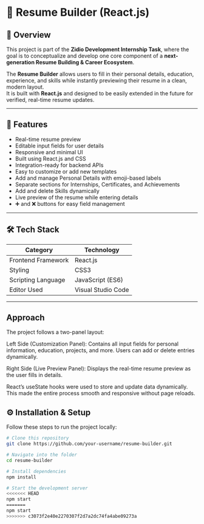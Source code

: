 # 🧩 Resume Builder (React.js)

## 🌟 Overview
This project is part of the **Zidio Development Internship Task**, where the goal is to conceptualize and develop one core component of a **next-generation Resume Building & Career Ecosystem**.  

The **Resume Builder** allows users to fill in their personal details, education, experience, and skills while instantly previewing their resume in a clean, modern layout.  
It is built with **React.js** and designed to be easily extended in the future for verified, real-time resume updates.

---

## 🚀 Features
- Real-time resume preview  
- Editable input fields for user details  
- Responsive and minimal UI  
- Built using React.js and CSS  
- Integration-ready for backend APIs  
- Easy to customize or add new templates
-  Add and manage Personal Details with emoji-based labels
-  Separate sections for Internships, Certificates, and Achievements
-  Add and delete Skills dynamically
-  Live preview of the resume while entering details
-  ➕ and ❌ buttons for easy field management  

---

## 🛠️ Tech Stack
| Category | Technology |
|-----------|-------------|
| Frontend Framework | React.js |
| Styling | CSS3 |
| Scripting Language | JavaScript (ES6) |
| Editor Used | Visual Studio Code |

---

##  Approach

The project follows a two-panel layout:

Left Side (Customization Panel):
Contains all input fields for personal information, education, projects, and more. Users can add or delete entries dynamically.

Right Side (Live Preview Panel):
Displays the real-time resume preview as the user fills in details.

React’s useState hooks were used to store and update data dynamically. This made the entire process smooth and responsive without page reloads.

## ⚙️ Installation & Setup

Follow these steps to run the project locally:

```bash
# Clone this repository
git clone https://github.com/your-username/resume-builder.git

# Navigate into the folder
cd resume-builder

# Install dependencies
npm install

# Start the development server
<<<<<<< HEAD
npm start
=======
npm start
>>>>>>> c3073f2e40e2270307f2d7a2dc74fa4abe09273a
